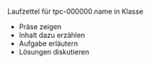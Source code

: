 <!--
% This file is part of the Open Source project 'proTiroComputatri'
% (c) 2025 Karsten Reincke (https://github.com/kreincke/proTiroComputatri)
% It is distributed under the terms of the creative commons license
% CC-BY-4.0 (= https://creativecommons.org/licenses/by/4.0/)
--><!-- LTeX:Language=de-DE -->

Laufzettel für tpc-000000.name in Klasse 

* Präse zeigen
* Inhalt dazu erzählen
* Aufgabe erläutern
* Lösungen diskutieren
